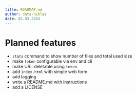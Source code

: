```yaml
---
title: ROADMAP.md
author: data-niklas
date: 02.03.2024
---
```

# Planned features
- `stats` command to show number of files and total used size
- make `token` configurable via env and cli
- make URL deletable using `token`
- add `index.html` with simple web form
- add logging
- write a README.md with instructions
- add a LICENSE
